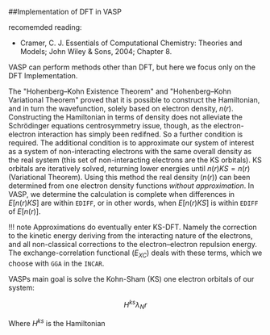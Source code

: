 ##Implementation of DFT in VASP

recomemded reading: 
- Cramer, C. J. Essentials of Computational Chemistry: Theories and Models; John
Wiley & Sons, 2004; Chapter 8.

VASP can perform methods other than DFT, but here we focus only on the DFT Implementation.

The "Hohenberg–Kohn Existence Theorem" and "Hohenberg–Kohn Variational Theorem" proved that it is possible to construct the Hamiltonian, and in turn the wavefunction, solely based on electron density, $n(r)$. Constructing the Hamiltonian in terms of density does not alleviate the Schrödinger equations centrosymmetry issue, though, as the electron-electron interaction has simply been redifned. So a further condition is required. The additional condition is to approximate our system of interest as a system of non-interacting electrons with the same overall density as the real system (this set of non-interacting electrons are the KS orbitals). KS orbitals are iteratively solved, returning lower energies until $n(r)KS=n(r)$ (Variational Theorem). Using this method the real density ($n(r)$) can been determined from one electron density functions *without approximation*. In VASP, we determine the calculation is complete when differences in $E[n(r)KS]$ are within `EDIFF`, or in other words, when $E[n(r)KS]$ is within `EDIFF` of $E[n(r)]$.

!!! note
    Approximations do eventually enter KS-DFT. Namely the correction to the kinetic energy deriving from the interacting nature of the electrons, and all non-classical corrections to the electron–electron repulsion energy. The exchange-correlation functional ($E_{XC}$) deals with these terms, which we choose with `GGA` in the `INCAR`.


VASPs main goal is solve the Kohn-Sham (KS) one electron orbitals of our system:

$$
H^{ks} \lambda_N{r}
$$

Where $H^{ks}$ is the Hamiltonian  


